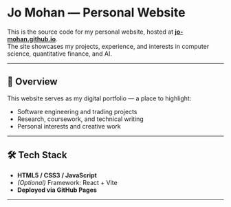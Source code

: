 # Jo Mohan — Personal Website

This is the source code for my personal website, hosted at **[jo-mohan.github.io](https://jo-mohan.github.io)**.  
The site showcases my projects, experience, and interests in computer science, quantitative finance, and AI.

---

## 🚀 Overview
This website serves as my digital portfolio — a place to highlight:
- Software engineering and trading projects
- Research, coursework, and technical writing
- Personal interests and creative work

---

## 🛠️ Tech Stack
- **HTML5 / CSS3 / JavaScript**  
- *(Optional)* Framework: React + Vite  
- **Deployed via GitHub Pages**

---
